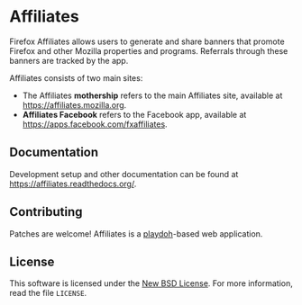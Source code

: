 Affiliates
==========

Firefox Affiliates allows users to generate and share banners that promote
Firefox and other Mozilla properties and programs. Referrals through these
banners are tracked by the app.

Affiliates consists of two main sites:

* The Affiliates **mothership** refers to the main Affiliates site, available
  at https://affiliates.mozilla.org.
* **Affiliates Facebook** refers to the Facebook app, available at
  https://apps.facebook.com/fxaffiliates.

Documentation
-------------

Development setup and other documentation can be found at
https://affiliates.readthedocs.org/.

Contributing
------------
Patches are welcome! Affiliates is a [playdoh][gh-playdoh]-based web
application.

[gh-playdoh]: https://github.com/mozilla/playdoh


License
-------
This software is licensed under the [New BSD License][BSD]. For more
information, read the file ``LICENSE``.

[BSD]: http://creativecommons.org/licenses/BSD/

